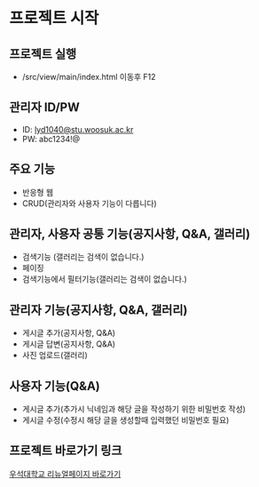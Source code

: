 # 프로젝트 시작
## 프로젝트 실행
- /src/view/main/index.html 이동후 F12

## 관리자 ID/PW
- ID: lyd1040@stu.woosuk.ac.kr
- PW: abc1234!@

## 주요 기능
- 반응형 웹
- CRUD(관리자와 사용자 기능이 다릅니다)

## 관리자, 사용자 공통 기능(공지사항, Q&A, 갤러리)
- 검색기능 (갤러리는 검색이 없습니다.)
- 페이징
- 검색기능에서 필터기능(갤러리는 검색이 없습니다.)

## 관리자 기능(공지사항, Q&A, 갤러리)
- 게시글 추가(공지사항, Q&A)
- 게시글 답변(공지사항, Q&A)
- 사진 업로드(갤러리)

## 사용자 기능(Q&A)
- 게시글 추가(추가시 닉네임과 해당 글을 작성하기 위한 비밀번호 작성)
- 게시글 수정(수정시 해당 글을 생성할때 입력했던 비밀번호 필요)

## 프로젝트 바로가기 링크
<a href="https://lyd1040.github.io/UNIVERSITY">우석대학교 리뉴얼페이지 바로가기</a>
